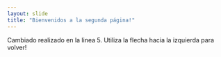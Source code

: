 ```yaml
---
layout: slide
title: "Bienvenidos a la segunda página!"
---
```

Cambiado realizado en la linea 5.
Utiliza la flecha hacia la izquierda para volver!
